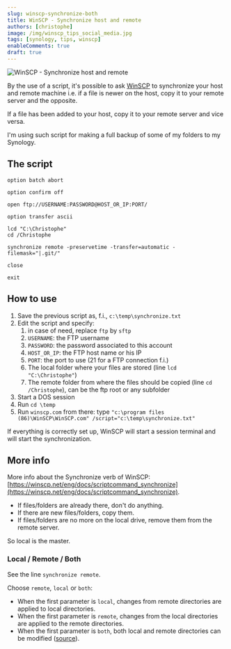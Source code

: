 ```yaml
---
slug: winscp-synchronize-both
title: WinSCP - Synchronize host and remote
authors: [christophe]
image: /img/winscp_tips_social_media.jpg
tags: [synology, tips, winscp]
enableComments: true
draft: true
---
```

![WinSCP - Synchronize host and remote](/img/winscp_tips_banner.jpg)

By the use of a script, it's possible to ask [WinSCP](https://winscp.net/) to synchronize your host and remote machine i.e. if a file is newer on the host, copy it to your remote server and the opposite.

If a file has been added to your host, copy it to your remote server and vice versa.

I'm using such script for making a full backup of some of my folders to my Synology.

<!-- truncate -->

## The script

```text
option batch abort

option confirm off

open ftp://USERNAME:PASSWORD@HOST_OR_IP:PORT/

option transfer ascii

lcd "C:\Christophe"
cd /Christophe

synchronize remote -preservetime -transfer=automatic -filemask="|.git/"

close

exit
```

## How to use

1. Save the previous script as, f.i., `c:\temp\synchronize.txt`
2. Edit the script and specify:
   1. in case of need, replace `ftp` by `sftp`
   2. `USERNAME`: the FTP username
   3. `PASSWORD`: the password associated to this account
   4. `HOST_OR_IP`: the FTP host name or his IP
   5. `PORT`: the port to use (21 for a FTP connection f.i.)
   6. The local folder where your files are stored (line `lcd "C:\Christophe"`)
   7. The remote folder from where the files should be copied (line `cd /Christophe`), can be the ftp root or any subfolder
3. Start a DOS session
4. Run `cd \temp`
5. Run `winscp.com` from there: type `"c:\program files (86)\WinSCP\WinSCP.com" /script="c:\temp\synchronize.txt"`

If everything is correctly set up, WinSCP will start a session terminal and will start the synchronization.

## More info

More info about the Synchronize verb of WinSCP: [https://winscp.net/eng/docs/scriptcommand_synchronize](https://winscp.net/eng/docs/scriptcommand_synchronize).

* If files/folders are already there, don't do anything.
* If there are new files/folders, copy them.
* If files/folders are no more on the local drive, remove them from the remote server.

So local is the master.

### Local / Remote / Both

See the line `synchronize remote`.

Choose `remote`, `local` or `both`:

* When the first parameter is `local`, changes from remote directories are applied to local directories.
* When the first parameter is `remote`, changes from the local directories are applied to the remote directories.
* When the first parameter is `both`, both local and remote directories can be modified ([source](https://winscp.net/eng/docs/scriptcommand_synchronize#remarks)).
